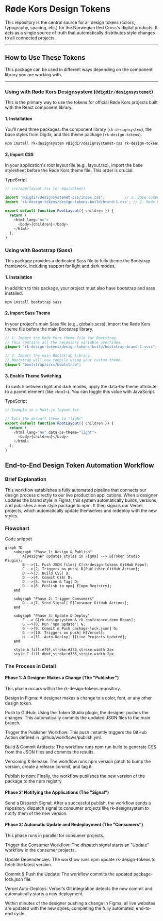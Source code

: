 # Røde Kors Design Tokens

This repository is the central source for all design tokens (colors, typography, spacing, etc.) for the Norwegian Red Cross's digital products. It acts as a single source of truth that automatically distributes style changes to all connected projects.

---

## How to Use These Tokens

This package can be used in different ways depending on the component library you are working with.

---

### Using with Røde Kors Designsystem (`@digdir/designsystemet`)

This is the primary way to use the tokens for official Røde Kors projects built with the React component library.

#### 1. Installation

You'll need three packages: the component library (`rk-designsystem`), the base styles from Digdir, and this theme package (`rk-design-tokens`).

```bash
npm install rk-designsystem @digdir/designsystemet-css rk-design-tokens
```

#### 2. Import CSS

In your application's root layout file (e.g., layout.tsx), import the base stylesheet before the Røde Kors theme file. This order is crucial.

TypeScript

```ts
// src/app/layout.tsx (or equivalent)

import '@digdir/designsystemet-css/index.css';         // 1. Base component styles
import 'rk-design-tokens/design-tokens-build/brand-1.css'; // 2. Røde Kors theme override

export default function RootLayout({ children }) {
  return (
    <html lang="no">
      <body>{children}</body>
    </html>
  );
}
```

### Using with Bootstrap (Sass)
This package provides a dedicated Sass file to fully theme the Bootstrap framework, including support for light and dark modes.

#### 1. Installation
In addition to this package, your project must also have bootstrap and sass installed.

```bash
npm install bootstrap sass
```

#### 2. Import Sass Theme
In your project's main Sass file (e.g., globals.scss), import the Røde Kors theme file before the main Bootstrap library.

```scss
// 1. Import the Røde Kors theme file for Bootstrap.
// This contains all the necessary variable overrides.
@import "rk-design-tokens/design-tokens-build/bootstrap-brand-1.scss";

// 2. Import the main Bootstrap library.
// Bootstrap will now compile using your custom theme.
@import "bootstrap/scss/bootstrap";
```

#### 3. Enable Theme Switching
To switch between light and dark modes, apply the data-bs-theme attribute to a parent element (like `<html>`). You can toggle this value with JavaScript.

TypeScript

```ts
// Example in a Next.js layout.tsx

// Sets the default theme to "light"
export default function RootLayout({ children }) {
  return (
    <html lang="no" data-bs-theme="light">
      <body>{children}</body>
    </html>
  );
}
```

## End-to-End Design Token Automation Workflow

### Brief Explanation
This workflow establishes a fully automated pipeline that connects our design process directly to our live production applications. When a designer updates the brand style in Figma, this system automatically builds, versions, and publishes a new style package to npm. It then signals our Vercel projects, which automatically update themselves and redeploy with the new styles.

### Flowchart
Code snippet

```mermaid
graph TD
    subgraph "Phase 1: Design & Publish"
        A[Designer updates styles in Figma] --> B{Token Studio Plugin};
        B -->|1. Push JSON files| C[rk-design-tokens GitHub Repo];
        C -->|2. Triggers on push| D[Publisher GitHub Action];
        D -->|3. Build CSS| D;
        D -->|4. Commit CSS| D;
        D -->|5. Version & Tag| D;
        D -->|6. Publish to npm| E[npm Registry];
    end

    subgraph "Phase 2: Trigger Consumers"
        D -->|7. Send Signal| F[Consumer GitHub Actions];
    end

    subgraph "Phase 3: Update & Deploy"
        F --> G[rk-designsystem & rk-conference-demo Repos];
        G -->|8. Run 'npm update'| G;
        G -->|9. Commit & Push package-lock.json| G;
        G -->|10. Triggers on push| H[Vercel];
        H -->|11. Auto-Deploy| I[Live Projects Updated];
    end

    style A fill:#f9f,stroke:#333,stroke-width:2px
    style I fill:#bbf,stroke:#333,stroke-width:2px
```

### The Process in Detail

#### Phase 1: A Designer Makes a Change (The "Publisher")
This phase occurs within the rk-design-tokens repository.

Design in Figma: A designer makes a change to a color, font, or any other design token.

Push to GitHub: Using the Token Studio plugin, the designer pushes the changes. This automatically commits the updated JSON files to the main branch.

Trigger the Publisher Workflow: This push instantly triggers the GitHub Action defined in .github/workflows/publish.yml.

Build & Commit Artifacts: The workflow runs npm run build to generate CSS from the JSON files and commits the results.

Versioning & Release: The workflow runs npm version patch to bump the version, create a release commit, and tag it.

Publish to npm: Finally, the workflow publishes the new version of the package to the npm registry.

#### Phase 2: Notifying the Applications (The "Signal")
Send a Dispatch Signal: After a successful publish, the workflow sends a repository_dispatch signal to consumer projects like rk-designsystem to notify them of the new version.

#### Phase 3: Automatic Update and Redeployment (The "Consumers")
This phase runs in parallel for consumer projects.

Trigger the Consumer Workflow: The dispatch signal starts an "Update" workflow in the consumer projects.

Update Dependencies: The workflow runs npm update rk-design-tokens to fetch the latest version.

Commit & Push the Update: The workflow commits the updated package-lock.json file.

Vercel Auto-Deploys: Vercel's Git integration detects the new commit and automatically starts a new deployment.

Within minutes of the designer pushing a change in Figma, all live websites are updated with the new styles, completing the fully automated, end-to-end cycle.